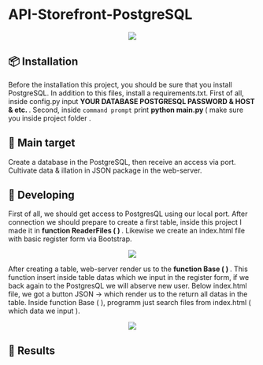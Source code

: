 # API-Storefront-PostgreSQL
<p align="center">
  <img src="https://media.giphy.com/media/UDXM9DS5SBXCr2gsUi/giphy.gif">
</p>
<h2> 📦 Installation </h2>
<p> Before the installation this project, you should be sure that you install PostgreSQL. In addition to this files, install a requirements.txt. First of all, inside config.py input <b> YOUR DATABASE POSTGRESQL PASSWORD & HOST & etc.  </b>. Second, inside <code>command prompt</code> print <b> python main.py </b> ( make sure you inside project folder </b>. </p>
<h2> 🎯 Main target </h2>
<p> Create a database in the PostgreSQL, then receive an access via port. Cultivate data & illation in JSON package in the web-server. </p>
<h2> 📩 Developing </h2>
<p> First of all, we should get access to PostgresQL using our local port. After connection we should prepare to create a first table, inside this project I made it in <b> function ReaderFiles ( ) </b>. Likewise we create an index.html file with basic register form via Bootstrap.  </p>
<p align="center">
  <img src="https://sun9-66.userapi.com/impg/DfYqXly7FEh2pBhrkLlUNePqIAbOJl76F7b85w/Z04k-r7r6d8.jpg?size=604x380&quality=96&sign=3ce614138f3e87eeb74d6c3fd82d8e2d&type=album">
</p>
<p> After creating a table, web-server render us to the <b> function Base ( ) </b>. This function insert inside table datas which we input in the register form, if we back again to the PostgresQL we will abserve new user. Below index.html file, we got a button JSON -> which render us to the return all datas in the table. Inside function Base ( ), programm just search files from index.html ( which data we input ).  </p>
<p align="center">
  <img src="https://sun9-26.userapi.com/impg/opKyBuFpCUZd-6mhCGikEGyhn09JMAUFwaPamg/j_9YgQpzGpw.jpg?size=604x346&quality=96&sign=e4c4ce4c96c15786ea36e656533dc326&type=album">
</p>
<h2> 🎯 Results </h2>
<p>  </p>
